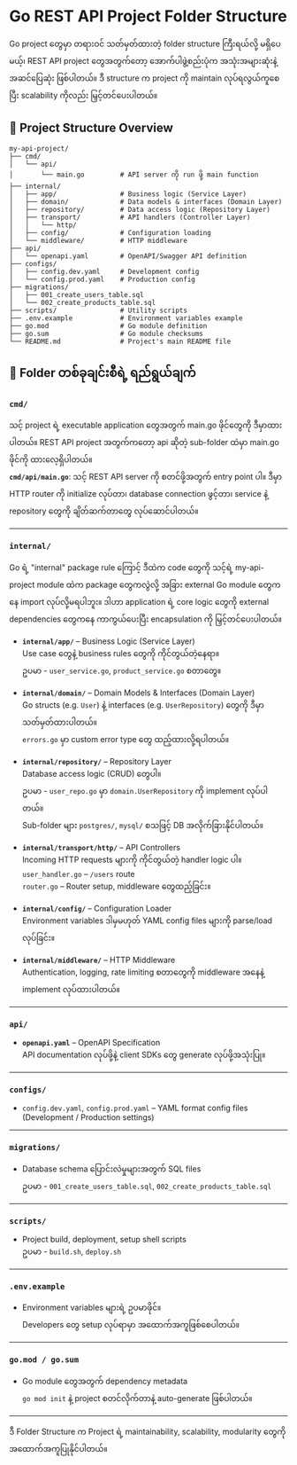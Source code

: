 # Go REST API Project Folder Structure

Go project တွေမှာ တရားဝင် သတ်မှတ်ထားတဲ့ folder structure ကြီးရယ်လို့ မရှိပေမယ့်၊ REST API project တွေအတွက်တော့ အောက်ပါဖွဲ့စည်းပုံက အသုံးအများဆုံးနဲ့ အဆင်ပြေဆုံး ဖြစ်ပါတယ်။ ဒီ structure က project ကို maintain လုပ်ရလွယ်ကူစေပြီး scalability ကိုလည်း မြှင့်တင်ပေးပါတယ်။

## 📁 Project Structure Overview

```
my-api-project/
├── cmd/
│   └── api/
│       └── main.go         # API server ကို run ဖို့ main function
├── internal/
│   ├── app/                # Business logic (Service Layer)
│   ├── domain/             # Data models & interfaces (Domain Layer)
│   ├── repository/         # Data access logic (Repository Layer)
│   ├── transport/          # API handlers (Controller Layer)
│   │   └── http/
│   ├── config/             # Configuration loading
│   └── middleware/         # HTTP middleware
├── api/
│   └── openapi.yaml        # OpenAPI/Swagger API definition
├── configs/
│   ├── config.dev.yaml     # Development config
│   └── config.prod.yaml    # Production config
├── migrations/
│   ├── 001_create_users_table.sql
│   └── 002_create_products_table.sql
├── scripts/                # Utility scripts
├── .env.example            # Environment variables example
├── go.mod                  # Go module definition
├── go.sum                  # Go module checksums
└── README.md               # Project's main README file
```

## 📂 Folder တစ်ခုချင်းစီရဲ့ ရည်ရွယ်ချက်

### `cmd/`

သင့် project ရဲ့ executable application တွေအတွက် main.go ဖိုင်တွေကို ဒီမှာထားပါတယ်။ REST API project အတွက်ကတော့ api ဆိုတဲ့ sub-folder ထဲမှာ main.go ဖိုင်ကို ထားလေ့ရှိပါတယ်။  
**`cmd/api/main.go`**: သင့် REST API server ကို စတင်ဖို့အတွက် entry point ပါ။ ဒီမှာ HTTP router ကို initialize လုပ်တာ၊ database connection ဖွင့်တာ၊ service နဲ့ repository တွေကို ချိတ်ဆက်တာတွေ လုပ်ဆောင်ပါတယ်။

---

### `internal/`

Go ရဲ့ "internal" package rule ကြောင့် ဒီထဲက code တွေကို သင့်ရဲ့ my-api-project module ထဲက package တွေကလွဲလို့ အခြား external Go module တွေကနေ import လုပ်လို့မရပါဘူး။ ဒါဟာ application ရဲ့ core logic တွေကို external dependencies တွေကနေ ကာကွယ်ပေးပြီး encapsulation ကို မြှင့်တင်ပေးပါတယ်။

- **`internal/app/`** – Business Logic (Service Layer)  
  Use case တွေနဲ့ business rules တွေကို ကိုင်တွယ်တဲ့နေရာ။  
  ဥပမာ - `user_service.go`, `product_service.go` စတာတွေ။

- **`internal/domain/`** – Domain Models & Interfaces (Domain Layer)  
  Go structs (e.g. `User`) နဲ့ interfaces (e.g. `UserRepository`) တွေကို ဒီမှာသတ်မှတ်ထားပါတယ်။  
  `errors.go` မှာ custom error type တွေ ထည့်ထားလို့ရပါတယ်။

- **`internal/repository/`** – Repository Layer  
  Database access logic (CRUD) တွေပါ။  
  ဥပမာ - `user_repo.go` မှာ `domain.UserRepository` ကို implement လုပ်ပါတယ်။  
  Sub-folder များ `postgres/`, `mysql/` စသဖြင့် DB အလိုက်ခြားနိုင်ပါတယ်။

- **`internal/transport/http/`** – API Controllers  
  Incoming HTTP requests များကို ကိုင်တွယ်တဲ့ handler logic ပါ။  
  `user_handler.go` – `/users` route  
  `router.go` – Router setup, middleware တွေထည့်ခြင်း။

- **`internal/config/`** – Configuration Loader  
  Environment variables ဒါမှမဟုတ် YAML config files များကို parse/load လုပ်ခြင်း။

- **`internal/middleware/`** – HTTP Middleware  
  Authentication, logging, rate limiting စတာတွေကို middleware အနေနဲ့ implement လုပ်ထားပါတယ်။

---

### `api/`

- **`openapi.yaml`** – OpenAPI Specification  
  API documentation လုပ်ဖို့နဲ့ client SDKs တွေ generate လုပ်ဖို့အသုံးပြု။

---

### `configs/`

- `config.dev.yaml`, `config.prod.yaml` – YAML format config files  
  (Development / Production settings)

---

### `migrations/`

- Database schema ပြောင်းလဲမှုများအတွက် SQL files  
  ဥပမာ - `001_create_users_table.sql`, `002_create_products_table.sql`

---

### `scripts/`

- Project build, deployment, setup shell scripts  
  ဥပမာ - `build.sh`, `deploy.sh`

---

### `.env.example`

- Environment variables များရဲ့ ဥပမာဖိုင်။  
  Developers တွေ setup လုပ်ရာမှာ အထောက်အကူဖြစ်စေပါတယ်။

---

### `go.mod / go.sum`

- Go module တွေအတွက် dependency metadata  
  `go mod init` နဲ့ project စတင်လိုက်တာနဲ့ auto-generate ဖြစ်ပါတယ်။

---

ဒီ Folder Structure က Project ရဲ့ maintainability, scalability, modularity တွေကို အထောက်အကူပြုနိုင်ပါတယ်။
